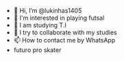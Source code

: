 - 👋 Hi, I’m @lukinhas1405
- 👀 I'm interested in playing futsal
- 🌱 I am studying T.I
- 💞️ I try to collaborate with my studies
- 📫 How to contact me by WhatsApp
- futuro pro skater 
<!---
lukinhas1405/lukinhas1405 is a ✨ special ✨ repository because its `README.md` (this file) appears on your GitHub profile.
You can click the Preview link to take a look at your changes.
--->
